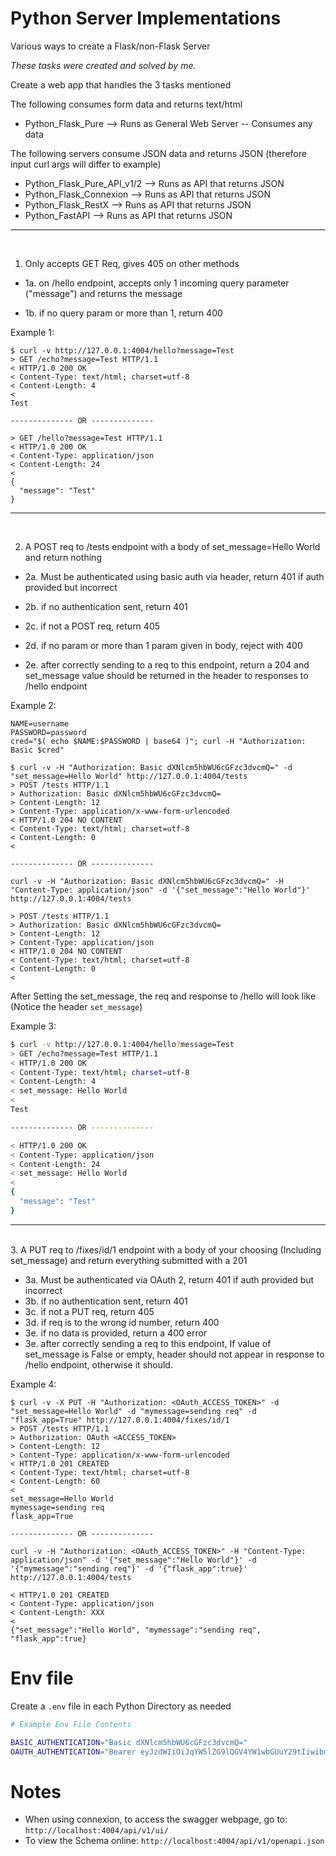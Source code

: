 # Python Server Implementations

Various ways to create a Flask/non-Flask Server

_These tasks were created and solved by me._

Create a web app that handles the 3 tasks mentioned

The following consumes form data and returns text/html

- Python_Flask_Pure --> Runs as General Web Server -- Consumes any data

The following servers consume JSON data and returns JSON (therefore input curl args will differ to example)

- Python_Flask_Pure_API_v1/2 --> Runs as API that returns JSON
- Python_Flask_Connexion --> Runs as API that returns JSON
- Python_Flask_RestX --> Runs as API that returns JSON
- Python_FastAPI --> Runs as API that returns JSON

---

<br>

1. Only accepts GET Req, gives 405 on other methods

- 1a. on /hello endpoint, accepts only 1 incoming query parameter ("message") and returns the message

- 1b. if no query param or more than 1, return 400

Example 1:

```
$ curl -v http://127.0.0.1:4004/hello?message=Test
> GET /echo?message=Test HTTP/1.1
< HTTP/1.0 200 OK
< Content-Type: text/html; charset=utf-8
< Content-Length: 4
<
Test

-------------- OR --------------

> GET /hello?message=Test HTTP/1.1
< HTTP/1.0 200 OK
< Content-Type: application/json
< Content-Length: 24
<
{
  "message": "Test"
}
```
---

<br>

2. A POST req to /tests endpoint with a body of set_message=Hello World and return nothing

- 2a. Must be authenticated using basic auth via header, return 401 if auth provided but incorrect

- 2b. if no authentication sent, return 401

- 2c. if not a POST req, return 405

- 2d. if no param or more than 1 param given in body, reject with 400

- 2e. after correctly sending to a req to this endpoint, return a 204 and set_message value should be returned in the header to responses to /hello endpoint

Example 2:

```
NAME=username
PASSWORD=password
cred="$( echo $NAME:$PASSWORD | base64 )"; curl -H "Authorization: Basic $cred"

$ curl -v -H "Authorization: Basic dXNlcm5hbWU6cGFzc3dvcmQ=" -d "set_message=Hello World" http://127.0.0.1:4004/tests
> POST /tests HTTP/1.1
> Authorization: Basic dXNlcm5hbWU6cGFzc3dvcmQ=
> Content-Length: 12
> Content-Type: application/x-www-form-urlencoded
< HTTP/1.0 204 NO CONTENT
< Content-Type: text/html; charset=utf-8
< Content-Length: 0
<

-------------- OR --------------

curl -v -H "Authorization: Basic dXNlcm5hbWU6cGFzc3dvcmQ=" -H "Content-Type: application/json" -d '{"set_message":"Hello World"}' http://127.0.0.1:4004/tests

> POST /tests HTTP/1.1
> Authorization: Basic dXNlcm5hbWU6cGFzc3dvcmQ=
> Content-Length: 12
> Content-Type: application/json
< HTTP/1.0 204 NO CONTENT
< Content-Type: text/html; charset=utf-8
< Content-Length: 0
<
```

After Setting the set_message, the req and response to /hello will look like (Notice the header `set_message`)

Example 3:

```bash
$ curl -v http://127.0.0.1:4004/hello?message=Test
> GET /echo?message=Test HTTP/1.1
< HTTP/1.0 200 OK
< Content-Type: text/html; charset=utf-8
< Content-Length: 4
< set_message: Hello World
<
Test

-------------- OR --------------

< HTTP/1.0 200 OK
< Content-Type: application/json
< Content-Length: 24
< set_message: Hello World
< 
{
  "message": "Test"
}
```

---

<br>
3. A PUT req to /fixes/id/1 endpoint with a body of your choosing (Including set_message) and return everything submitted with a 201

- 3a. Must be authenticated via OAuth 2, return 401 if auth provided but incorrect
- 3b. if no authentication sent, return 401
- 3c. if not a PUT req, return 405
- 3d. if req is to the wrong id number, return 400
- 3e. if no data is provided, return a 400 error
- 3e. after correctly sending a req to this endpoint, If value of set_message is False or empty, header should not appear in response to /hello endpoint, otherwise it should.

Example 4:
```
$ curl -v -X PUT -H "Authorization: <OAuth_ACCESS_TOKEN>" -d "set_message=Hello World" -d "mymessage=sending req" -d "flask_app=True" http://127.0.0.1:4004/fixes/id/1
> POST /tests HTTP/1.1
> Authorization: OAuth <ACCESS_TOKEN>
> Content-Length: 12
> Content-Type: application/x-www-form-urlencoded
< HTTP/1.0 201 CREATED
< Content-Type: text/html; charset=utf-8
< Content-Length: 60
<
set_message=Hello World
mymessage=sending req
flask_app=True

-------------- OR --------------

curl -v -H "Authorization: <OAuth_ACCESS_TOKEN>" -H "Content-Type: application/json" -d '{"set_message":"Hello World"}' -d '{"mymessage":"sending req"}' -d '{"flask_app":true}'  http://127.0.0.1:4004/tests

< HTTP/1.0 201 CREATED
< Content-Type: application/json
< Content-Length: XXX
<
{"set_message":"Hello World", "mymessage":"sending req", "flask_app":true}
```

# Env file

Create a `.env` file in each Python Directory as needed

```bash
# Example Env File Contents

BASIC_AUTHENTICATION="Basic dXNlcm5hbWU6cGFzc3dvcmQ="
OAUTH_AUTHENTICATION="Bearer eyJzdWIiOiJqYW5lZG9lQGV4YW1wbGUuY29tIiwibmFtZSI6IkphbmUgRG9lIiwiaWF0IjoxNTQ2MzAwODAwLCJleHAiOjE4OTM0NTYwMDB9"
```

# Notes

- When using connexion, to access the swagger webpage, go to: `http://localhost:4004/api/v1/ui/`
- To view the Schema online: `http://localhost:4004/api/v1/openapi.json`